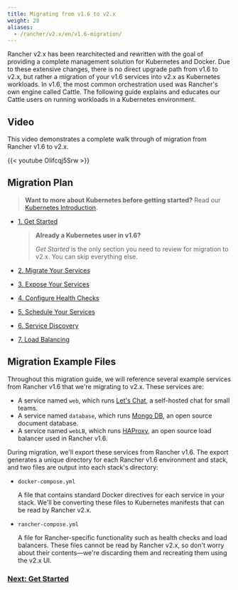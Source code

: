 ```yaml
---
title: Migrating from v1.6 to v2.x
weight: 28
aliases:
  - /rancher/v2.x/en/v1.6-migration/
---
```


Rancher v2.x has been rearchitected and rewritten with the goal of providing a complete management solution for Kubernetes and Docker.  Due to these extensive changes, there is no direct upgrade path from v1.6 to v2.x, but rather a migration of your v1.6 services into v2.x as Kubernetes workloads.  In v1.6, the most common orchestration used was Rancher's own engine called Cattle. The following guide explains and educates our Cattle users on running workloads in a Kubernetes environment.

## Video

This video demonstrates a complete walk through of migration from Rancher v1.6 to v2.x.

{{< youtube OIifcqj5Srw >}}

## Migration Plan

>**Want to more about Kubernetes before getting started?** Read our [Kubernetes Introduction]({{<baseurl>}}/rancher/v2.0-v2.4/en/v1.6-migration/kub-intro).


- [1. Get Started]({{<baseurl>}}/rancher/v2.0-v2.4/en/v1.6-migration/get-started)

    >**Already a Kubernetes user in v1.6?**
    >
    > _Get Started_ is the only section you need to review for migration to v2.x. You can skip everything else.
- [2. Migrate Your Services]({{<baseurl>}}/rancher/v2.0-v2.4/en/v1.6-migration/run-migration-tool/)
- [3. Expose Your Services]({{<baseurl>}}/rancher/v2.0-v2.4/en/v1.6-migration/expose-services/)
- [4. Configure Health Checks]({{<baseurl>}}/rancher/v2.0-v2.4/en/v1.6-migration/monitor-apps)
- [5. Schedule Your Services]({{<baseurl>}}/rancher/v2.0-v2.4/en/v1.6-migration/schedule-workloads/)
- [6. Service Discovery]({{<baseurl>}}/rancher/v2.0-v2.4/en/v1.6-migration/discover-services/)
- [7. Load Balancing]({{<baseurl>}}/rancher/v2.0-v2.4/en/v1.6-migration/load-balancing/)


## Migration Example Files

Throughout this migration guide, we will reference several example services from Rancher v1.6 that we're migrating to v2.x. These services are:

- A service named `web`, which runs [Let's Chat](http://sdelements.github.io/lets-chat/), a self-hosted chat for small teams.
- A service named `database`, which runs [Mongo DB](https://www.mongodb.com/), an open source document database.
- A service named `webLB`, which runs [HAProxy](http://www.haproxy.org/), an open source load balancer used in Rancher v1.6.

During migration, we'll export these services from Rancher v1.6.  The export generates a unique directory for each Rancher v1.6 environment and stack, and two files are output into each stack's directory:

- `docker-compose.yml`

    A file that contains standard Docker directives for each service in your stack. We'll be converting these files to Kubernetes manifests that can be read by Rancher v2.x.

- `rancher-compose.yml`

    A file for Rancher-specific functionality such as health checks and load balancers. These files cannot be read by Rancher v2.x, so don't worry about their contents—we're discarding them and recreating them using the v2.x UI.


### [Next: Get Started]({{<baseurl>}}/rancher/v2.0-v2.4/en/v1.6-migration/get-started)
